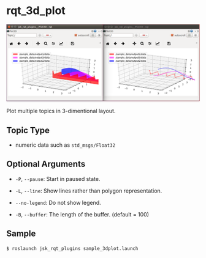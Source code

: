 rqt\_3d\_plot
=============

![](images/rqt_3d_plot.png)

Plot multiple topics in 3-dimentional layout.


Topic Type
----------

* numeric data such as `std_msgs/Float32`


Optional Arguments
------------------

* `-P`, `--pause`: Start in paused state.

* `-L`, `--line`: Show lines rather than polygon representation.

* `--no-legend`: Do not show legend.

* `-B`, `--buffer`: The length of the buffer. (default = 100)


Sample
------

```
$ roslaunch jsk_rqt_plugins sample_3dplot.launch
```

